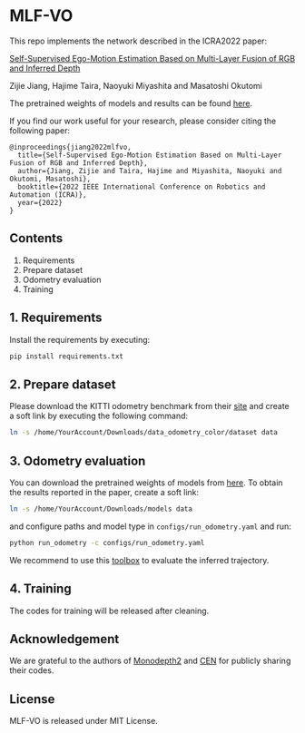 # MLF-VO

This repo implements the network described in the ICRA2022 paper:

[Self-Supervised Ego-Motion Estimation Based on Multi-Layer Fusion of RGB and Inferred Depth](https://arxiv.org/pdf/2203.01557.pdf)

Zijie Jiang, Hajime Taira, Naoyuki Miyashita and Masatoshi Okutomi

The pretrained weights of models and results can be found [here](https://drive.google.com/drive/folders/1bogcNuteWNce_551jscX-leo54YYhYZY?usp=sharing).

If you find our work useful for your research, please consider citing the following paper:

```
@inproceedings{jiang2022mlfvo,
  title={Self-Supervised Ego-Motion Estimation Based on Multi-Layer Fusion of RGB and Inferred Depth},
  author={Jiang, Zijie and Taira, Hajime and Miyashita, Naoyuki and Okutomi, Masatoshi},
  booktitle={2022 IEEE International Conference on Robotics and Automation (ICRA)},
  year={2022}
}
```

## Contents

1. Requirements
2. Prepare dataset
3. Odometry evaluation
4. Training

## 1. Requirements

Install the requirements by executing:

``` bash
pip install requirements.txt
```

## 2. Prepare dataset

Please download the KITTI odometry benchmark from their [site](http://www.cvlibs.net/datasets/kitti/eval_odometry.php) and create a soft link by executing the following command:

``` bash
ln -s /home/YourAccount/Downloads/data_odometry_color/dataset data
```

## 3. Odometry evaluation

You can download the pretrained weights of models from [here](https://drive.google.com/drive/folders/1bogcNuteWNce_551jscX-leo54YYhYZY?usp=sharing). To obtain the results reported in the paper, create a soft link:

``` bash
ln -s /home/YourAccount/Downloads/models data
```

and configure paths and model type in `configs/run_odometry.yaml` and run:

``` bash
python run_odometry -c configs/run_odometry.yaml
```

We recommend to use this [toolbox](https://github.com/Huangying-Zhan/kitti-odom-eval) to evaluate the inferred trajectory.

## 4. Training

The codes for training will be released after cleaning.

## Acknowledgement

We are grateful to the authors of [Monodepth2](https://github.com/nianticlabs/monodepth2) and [CEN](https://github.com/yikaiw/CEN) for publicly sharing their codes.

## License

MLF-VO is released under MIT License.
